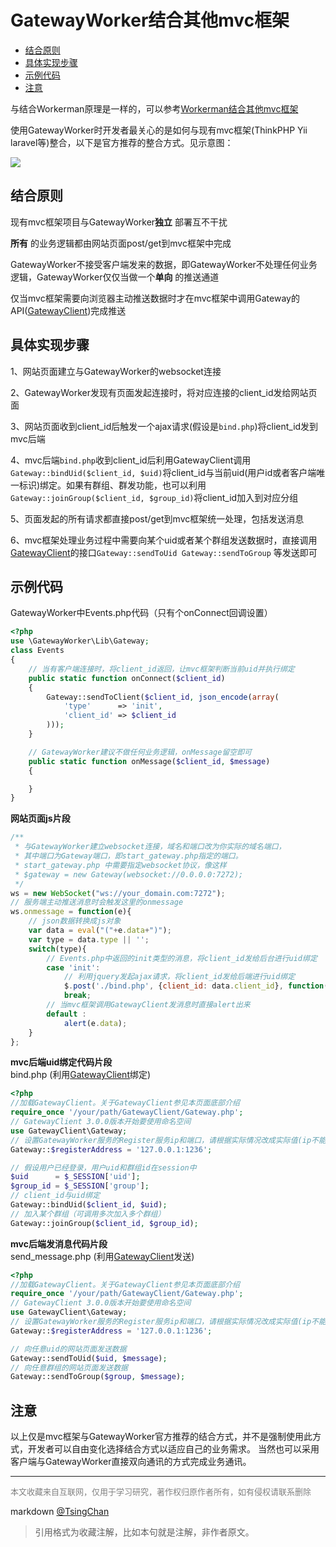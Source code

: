 GatewayWorker结合其他mvc框架
========================
<!-- TOC -->

- [结合原则](#结合原则)
- [具体实现步骤](#具体实现步骤)
- [示例代码](#示例代码)
- [注意](#注意)

<!-- /TOC -->
与结合Workerman原理是一样的，可以参考[Workerman结合其他mvc框架](./Workerman结合其他mvc框架.md)

使用GatewayWorker时开发者最关心的是如何与现有mvc框架(ThinkPHP Yii laravel等)整合，以下是官方推荐的整合方式。见示意图：



![](http://www.workerman.net/img/doc/work-with-other-mvc-framework.png)



## 结合原则


现有mvc框架项目与GatewayWorker**独立** 部署互不干扰

**所有** 的业务逻辑都由网站页面post/get到mvc框架中完成

GatewayWorker不接受客户端发来的数据，即GatewayWorker不处理任何业务逻辑，GatewayWorker仅仅当做一个**单向** 的推送通道

仅当mvc框架需要向浏览器主动推送数据时才在mvc框架中调用Gateway的API([GatewayClient](https://github.com/walkor/GatewayClient))完成推送

## 具体实现步骤


1、网站页面建立与GatewayWorker的websocket连接

2、GatewayWorker发现有页面发起连接时，将对应连接的client\_id发给网站页面

3、网站页面收到client\_id后触发一个ajax请求(假设是`bind.php`)将client\_id发到mvc后端

4、mvc后端`bind.php`收到client\_id后利用GatewayClient调用`Gateway::bindUid($client_id, $uid)`将client\_id与当前uid(用户id或者客户端唯一标识)绑定。如果有群组、群发功能，也可以利用`Gateway::joinGroup($client_id, $group_id)`将client\_id加入到对应分组

5、页面发起的所有请求都直接post/get到mvc框架统一处理，包括发送消息

6、mvc框架处理业务过程中需要向某个uid或者某个群组发送数据时，直接调用[GatewayClient](https://github.com/walkor/GatewayClient)的接口`Gateway::sendToUid Gateway::sendToGroup` 等发送即可

## 示例代码


GatewayWorker中Events.php代码（只有个onConnect回调设置）

```php
<?php
use \GatewayWorker\Lib\Gateway;
class Events
{
    // 当有客户端连接时，将client_id返回，让mvc框架判断当前uid并执行绑定
    public static function onConnect($client_id)
    {
        Gateway::sendToClient($client_id, json_encode(array(
            'type'      => 'init',
            'client_id' => $client_id
        )));
    }

    // GatewayWorker建议不做任何业务逻辑，onMessage留空即可
    public static function onMessage($client_id, $message)
    {

    }
}

```

**网站页面js片段**

```js
/**
 * 与GatewayWorker建立websocket连接，域名和端口改为你实际的域名端口，
 * 其中端口为Gateway端口，即start_gateway.php指定的端口。
 * start_gateway.php 中需要指定websocket协议，像这样
 * $gateway = new Gateway(websocket://0.0.0.0:7272);
 */
ws = new WebSocket("ws://your_domain.com:7272");
// 服务端主动推送消息时会触发这里的onmessage
ws.onmessage = function(e){
    // json数据转换成js对象
    var data = eval("("+e.data+")");
    var type = data.type || '';
    switch(type){
        // Events.php中返回的init类型的消息，将client_id发给后台进行uid绑定
        case 'init':
            // 利用jquery发起ajax请求，将client_id发给后端进行uid绑定
            $.post('./bind.php', {client_id: data.client_id}, function(data){}, 'json');
            break;
        // 当mvc框架调用GatewayClient发消息时直接alert出来
        default :
            alert(e.data);
    }
};
```

**mvc后端uid绑定代码片段**   
bind.php (利用[GatewayClient](https://github.com/walkor/GatewayClient)绑定)

```php
<?php
//加载GatewayClient。关于GatewayClient参见本页面底部介绍
require_once '/your/path/GatewayClient/Gateway.php';
// GatewayClient 3.0.0版本开始要使用命名空间
use GatewayClient\Gateway;
// 设置GatewayWorker服务的Register服务ip和端口，请根据实际情况改成实际值(ip不能是0.0.0.0)
Gateway::$registerAddress = '127.0.0.1:1236';

// 假设用户已经登录，用户uid和群组id在session中
$uid      = $_SESSION['uid'];
$group_id = $_SESSION['group'];
// client_id与uid绑定
Gateway::bindUid($client_id, $uid);
// 加入某个群组（可调用多次加入多个群组）
Gateway::joinGroup($client_id, $group_id);
```

**mvc后端发消息代码片段**   
send\_message.php (利用[GatewayClient](https://github.com/walkor/GatewayClient)发送)

```php
<?php
//加载GatewayClient。关于GatewayClient参见本页面底部介绍
require_once '/your/path/GatewayClient/Gateway.php';
// GatewayClient 3.0.0版本开始要使用命名空间
use GatewayClient\Gateway;
// 设置GatewayWorker服务的Register服务ip和端口，请根据实际情况改成实际值(ip不能是0.0.0.0)
Gateway::$registerAddress = '127.0.0.1:1236';

// 向任意uid的网站页面发送数据
Gateway::sendToUid($uid, $message);
// 向任意群组的网站页面发送数据
Gateway::sendToGroup($group, $message);
```

## 注意


以上仅是mvc框架与GatewayWorker官方推荐的结合方式，并不是强制使用此方式，开发者可以自由变化选择结合方式以适应自己的业务需求。 当然也可以采用客户端与GatewayWorker直接双向通讯的方式完成业务通讯。


----
<font size=2 color='grey'>本文收藏来自互联网，仅用于学习研究，著作权归原作者所有，如有侵权请联系删除</font>

markdown [@TsingChan](http://www.9ong.com/) 

> 引用格式为收藏注解，比如本句就是注解，非作者原文。
